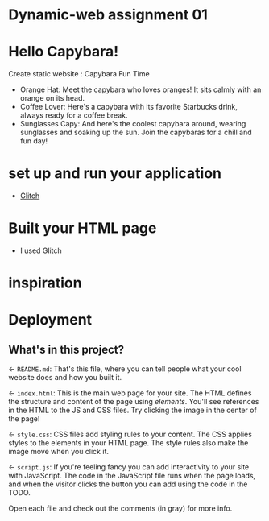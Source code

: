 # Dynamic-web assignment 01
# Hello Capybara!

Create static website : Capybara Fun Time
* Orange Hat: Meet the capybara who loves oranges! It sits calmly with an orange on its head.
* Coffee Lover: Here's a capybara with its favorite Starbucks drink, always ready for a coffee break.
* Sunglasses Capy: And here's the coolest capybara around, wearing sunglasses and soaking up the sun.
Join the capybaras for a chill and fun day!

# set up and run your application  
* [ Glitch ](https://dw-capybara2.glitch.me/)

# Built your HTML page
* I used Glitch

# inspiration
# Deployment

## What's in this project?

← `README.md`: That's this file, where you can tell people what your cool website does and how you built it.

← `index.html`: This is the main web page for your site. The HTML defines the structure and content of the page using _elements_. You'll see references in the HTML to the JS and CSS files. Try clicking the image in the center of the page!

← `style.css`: CSS files add styling rules to your content. The CSS applies styles to the elements in your HTML page. The style rules also make the image move when you click it.

← `script.js`: If you're feeling fancy you can add interactivity to your site with JavaScript. The code in the JavaScript file runs when the page loads, and when the visitor clicks the button you can add using the code in the TODO.

Open each file and check out the comments (in gray) for more info.


